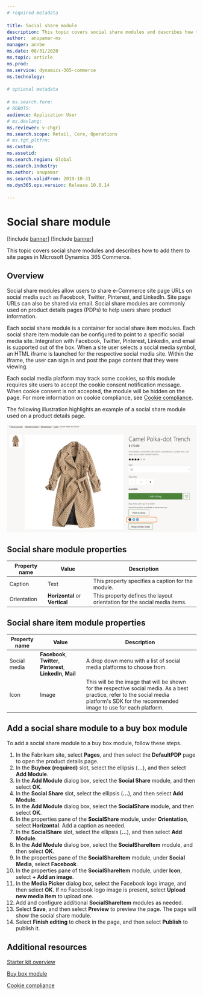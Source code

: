 ```yaml
---
# required metadata

title: Social share module 
description: This topic covers social share modules and describes how to add them to site pages in Microsoft Dynamics 365 Commerce.
author:  anupamar-ms
manager: annbe
ms.date: 08/31/2020
ms.topic: article
ms.prod: 
ms.service: dynamics-365-commerce
ms.technology: 

# optional metadata

# ms.search.form: 
# ROBOTS: 
audience: Application User
# ms.devlang: 
ms.reviewer: v-chgri
ms.search.scope: Retail, Core, Operations
# ms.tgt_pltfrm: 
ms.custom: 
ms.assetid: 
ms.search.region: Global
ms.search.industry: 
ms.author: anupamar
ms.search.validFrom: 2019-10-31
ms.dyn365.ops.version: Release 10.0.14

---
```


# Social share module

[!include [banner](includes/banner.md)]
[!include [banner](includes/preview-banner.md)]

This topic covers social share modules and describes how to add them to site pages in Microsoft Dynamics 365 Commerce.

## Overview

Social share modules allow users to share e-Commerce site page URLs on social media such as Facebook, Twitter, Pinterest, and LinkedIn. Site page URLs can also be shared via email. Social share modules are commonly used on product details pages (PDPs) to help users share product information.

Each social share module is a container for social share item modules. Each social share item module can be configured to point to a specific social media site. Integration with Facebook, Twitter, Pinterest, Linkedin, and email is supported out of the box. When a site user selects a social media symbol, an HTML iframe is launched for the respective social media site. Within the iframe, the user can sign in and post the page content that they were viewing.

Each social media platform may track some cookies, so this module requires site users to accept the cookie consent notification message. When cookie consent is not accepted, the module will be hidden on the page. For more information on cookie compliance, see [Cookie compliance](cookie-compliance.md).

The following illustration highlights an example of a social share module used on a product details page.

![Example of a social share module](./media/ecommerce-socialshare.png)

## Social share module properties

| Property name             | Value                 | Description |
|---------------------------|-----------------------|-------------|
| Caption                  | Text | This property specifies a caption for the module. |
| Orientation | **Horizontal** or **Vertical**  | This property defines the layout orientation for the social media items. |

## Social share item module properties
| Property name             | Value                 | Description |
|---------------------------|-----------------------|-------------|
| Social media              | **Facebook**, **Twitter**, **Pinterest**, **LinkedIn**, **Mail** | A drop down menu with a list of social media platforms to choose from. |
| Icon |Image    | This will be the image that will be shown for the respective social media. As a best practice, refer to the social media platform's SDK for the recommended image to use for each platform. |

## Add a social share module to a buy box module

To add a social share module to a buy box module, follow these steps.

1. In the Fabrikam site, select **Pages**, and then select the **DefaultPDP** page to open the product details page. 
1. In the **Buybox (required)** slot, select the ellipsis (**...**), and then select **Add Module**.
1. In the **Add Module** dialog box, select the **Social Share** module, and then select **OK**.
1. In the **Social Share** slot, select the ellipsis (**...**), and then select **Add Module**.
1. In the **Add Module** dialog box, select the **SocialShare** module, and then select **OK**.
1. In the properties pane of the **SocialShare** module, under **Orientation**, select **Horizontal**. Add a caption as needed.
1. In the **SocialShare** slot, select the ellipsis (**...**), and then select **Add Module**.
1. In the **Add Module** dialog box, select the **SocialShareItem** module, and then select **OK**.
1. In the properties pane of the **SocialShareItem** module, under **Social Media**, select **Facebook**.
1. In the properties pane of the **SocialShareItem** module, under **Icon**, select **+ Add an image**.
1. In the **Media Picker** dialog box, select the Facebook logo image, and then select **OK**. If no Facebook logo image is present, select **Upload new media item** to upload one.
1. Add and configure additional **SocialShareItem** modules as needed.
1. Select **Save**, and then select **Preview** to preview the page. The page will show the social share module.
1. Select **Finish editing** to check in the page, and then select **Publish** to publish it.

## Additional resources

[Starter kit overview](starter-kit-overview.md)

[Buy box module](add-buy-box.md)

[Cookie compliance](cookie-compliance.md)
